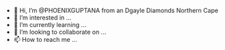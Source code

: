 - 👋 Hi, I’m @PHOENIXGUPTANA from an Dgayle Diamonds  Northern Cape
- 👀 I’m interested in ...
- 🌱 I’m currently learning ...
- 💞️ I’m looking to collaborate on ...
- 📫 How to reach me ...

<!---
PHOENIXGUPTANA/PHOENIXGUPTANA is a ✨ special ✨ repository because its `README.md` (this file) appears on your GitHub profile.
You can click the Preview link to take a look at your changes.
--->
